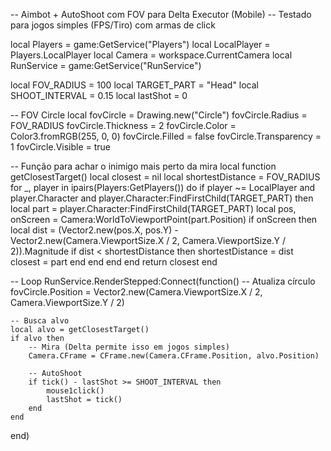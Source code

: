 -- Aimbot + AutoShoot com FOV para Delta Executor (Mobile)
-- Testado para jogos simples (FPS/Tiro) com armas de click

local Players = game:GetService("Players")
local LocalPlayer = Players.LocalPlayer
local Camera = workspace.CurrentCamera
local RunService = game:GetService("RunService")

local FOV_RADIUS = 100
local TARGET_PART = "Head"
local SHOOT_INTERVAL = 0.15
local lastShot = 0

-- FOV Circle
local fovCircle = Drawing.new("Circle")
fovCircle.Radius = FOV_RADIUS
fovCircle.Thickness = 2
fovCircle.Color = Color3.fromRGB(255, 0, 0)
fovCircle.Filled = false
fovCircle.Transparency = 1
fovCircle.Visible = true

-- Função para achar o inimigo mais perto da mira
local function getClosestTarget()
    local closest = nil
    local shortestDistance = FOV_RADIUS
    for _, player in ipairs(Players:GetPlayers()) do
        if player ~= LocalPlayer and player.Character and player.Character:FindFirstChild(TARGET_PART) then
            local part = player.Character:FindFirstChild(TARGET_PART)
            local pos, onScreen = Camera:WorldToViewportPoint(part.Position)
            if onScreen then
                local dist = (Vector2.new(pos.X, pos.Y) - Vector2.new(Camera.ViewportSize.X / 2, Camera.ViewportSize.Y / 2)).Magnitude
                if dist < shortestDistance then
                    shortestDistance = dist
                    closest = part
                end
            end
        end
    end
    return closest
end

-- Loop
RunService.RenderStepped:Connect(function()
    -- Atualiza círculo
    fovCircle.Position = Vector2.new(Camera.ViewportSize.X / 2, Camera.ViewportSize.Y / 2)

    -- Busca alvo
    local alvo = getClosestTarget()
    if alvo then
        -- Mira (Delta permite isso em jogos simples)
        Camera.CFrame = CFrame.new(Camera.CFrame.Position, alvo.Position)

        -- AutoShoot
        if tick() - lastShot >= SHOOT_INTERVAL then
            mouse1click()
            lastShot = tick()
        end
    end
end)
